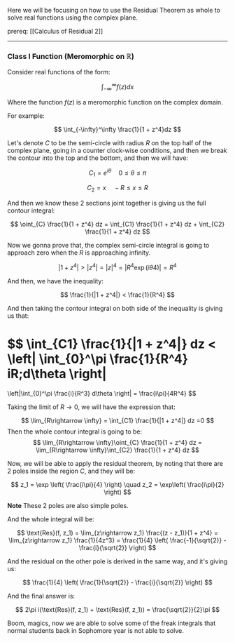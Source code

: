 
Here we will be focusing on how to use the Residual Theorem as whole to solve real functions using the complex plane. 

prereq: [[Calculus of Residual 2]]

---

### Class I Function (Meromorphic on $\mathbb{R}$)

Consider real functions of the form:

$$
\int_{-\infty}^{\infty} f(z) dx 
$$

Where the function $f(z)$ is a meromorphic function on the complex domain. 

For example: 

$$
\int_{-\infty}^\infty \frac{1}{1 + z^4}dz
$$

Let's denote $C$ to be the semi-circle with radius $R$ on the top half of the complex plane, going in a counter clock-wise conditions, and then we break the contour into the top and the bottom, and then we will have: 

$$C_1 = e^{i\theta} \quad 0 \leq \theta \leq \pi$$

$$
C_2 = x \quad -R \leq x \leq R
$$

And then we know these 2 sections joint together is giving us the full contour integral:

$$
\oint_{C} \frac{1}{1 + z^4} dz = \int_{C1} \frac{1}{1 + z^4} dz  + \int_{C2} \frac{1}{1 + z^4} dz 
$$

Now we gonna prove that, the complex semi-circle integral is going to approach zero when the $R$ is approaching infinity. 

$$
|1 + z^4| > |z^4| = |z|^4 = |R^4\exp(i\theta 4)| = R^4
$$

And then, we have the inequality:

$$
\frac{1}{|1 + z^4|} < \frac{1}{R^4}
$$

And then taking the contour integral on both side of the inequality is giving us that:

$$
\int_{C1} \frac{1}{|1 + z^4|} dz < 
\left| 
\int_{0}^\pi \frac{1}{R^4} iR\;d\theta
\right|
=
\left|\int_{0}^\pi
\frac{i}{R^3} d\theta
\right| = \frac{i\pi}{4R^4}
$$

Taking the limit of $R \rightarrow 0$, we will have the expression that:

$$
\lim_{R\rightarrow \infty} = \int_{C1} \frac{1}{|1 + z^4|} dz =0
$$
Then the whole contour integral is going to be: 
$$
\lim_{R\rightarrow \infty}\oint_{C} \frac{1}{1 + z^4} dz = 
\lim_{R\rightarrow \infty}\int_{C2} \frac{1}{1 + z^4} dz 
$$

Now, we will be able to apply the residual theorem, by noting that there are 2 poles inside the region $C$, and they will be: 

$$
z_1 = \exp
\left(
\frac{i\pi}{4}
\right) 
\quad  
z_2 = 
\exp\left( 
\frac{i\pi}{2}
\right)
$$

**Note** These 2 poles are also simple poles. 

And the whole integral will be: 

$$
\text{Res}(f, z_1) = \lim_{z\rightarrow z_1}
\frac{(z - z_1)}{1 + z^4} =
\lim_{z\rightarrow z_1} \frac{1}{4z^3} = 
\frac{1}{4}
\left(
\frac{-1}{\sqrt{2}} - \frac{i}{\sqrt{2}}
\right)
$$

And the residual on the other pole is derived in the same way, and it's giving us: 

$$
\frac{1}{4}
\left(
\frac{1}{\sqrt{2}} - \frac{i}{\sqrt{2}}
\right)
$$

And the final answer is: 

$$
2\pi i(\text{Res}(f, z_1) + \text{Res}(f, z_1)) = \frac{\sqrt{2}}{2}\pi
$$

Boom, magics, now we are able to  solve some of the freak integrals that normal students back in Sophomore year is not able to solve. 

